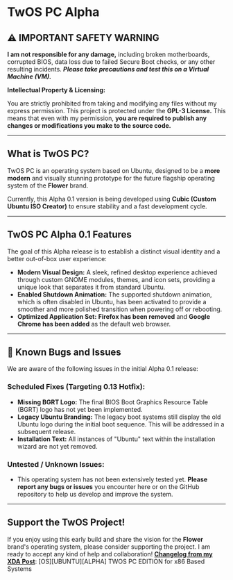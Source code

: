 # TwOS PC Alpha

## ⚠️ IMPORTANT SAFETY WARNING

**I am not responsible for any damage,** including broken motherboards, corrupted BIOS, data loss due to failed Secure Boot checks, or any other resulting incidents. ***Please take precautions and test this on a Virtual Machine (VM).***

**Intellectual Property & Licensing:**

You are strictly prohibited from taking and modifying any files without my express permission. This project is protected under the **GPL-3 License.** This means that even with my permission, **you are required to publish any changes or modifications you make to the source code.**

---

## What is TwOS PC?

TwOS PC is an operating system based on Ubuntu, designed to be a **more modern** and visually stunning prototype for the future flagship operating system of the **Flower** brand.

Currently, this Alpha 0.1 version is being developed using **Cubic (Custom Ubuntu ISO Creator)** to ensure stability and a fast development cycle.

---

## TwOS PC Alpha 0.1 Features

The goal of this Alpha release is to establish a distinct visual identity and a better out-of-box user experience:

* **Modern Visual Design:** A sleek, refined desktop experience achieved through custom GNOME modules, themes, and icon sets, providing a unique look that separates it from standard Ubuntu.
* **Enabled Shutdown Animation:** The supported shutdown animation, which is often disabled in Ubuntu, has been activated to provide a smoother and more polished transition when powering off or rebooting.
* **Optimized Application Set:** **Firefox has been removed** and **Google Chrome has been added** as the default web browser.

---

## 🐞 Known Bugs and Issues

We are aware of the following issues in the initial Alpha 0.1 release:

### Scheduled Fixes (Targeting 0.13 Hotfix):

* **Missing BGRT Logo:** The final BIOS Boot Graphics Resource Table (BGRT) logo has not yet been implemented.
* **Legacy Ubuntu Branding:** The legacy boot systems still display the old Ubuntu logo during the initial boot sequence. This will be addressed in a subsequent release.
* **Installation Text:** All instances of "Ubuntu" text within the installation wizard are not yet removed.

### Untested / Unknown Issues:

* This operating system has not been extensively tested yet. **Please report any bugs or issues** you encounter here or on the GitHub repository to help us develop and improve the system.

---

## Support the TwOS Project!

If you enjoy using this early build and share the vision for the **Flower** brand's operating system, please consider supporting the project. I am ready to accept any kind of help and collaboration!
[**Changelog from my XDA Post**](https://xdaforums.com/t/os-ubuntu-alpha-twos-pc-edition-for-x86-based-systems.4761751/post-90307034): [OS][UBUNTU][ALPHA] TWOS PC EDITION for x86 Based Systems
